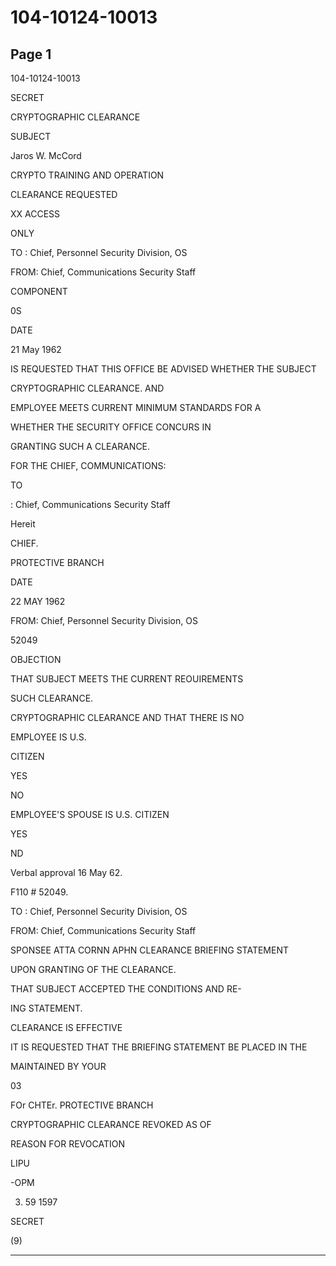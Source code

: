# 104-10124-10013

## Page 1

104-10124-10013

SECRET

CRYPTOGRAPHIC CLEARANCE

SUBJECT

Jaros W. McCord

CRYPTO TRAINING AND OPERATION

CLEARANCE REQUESTED

XX ACCESS

ONLY

TO : Chief, Personnel Security Division, OS

FROM: Chief, Communications Security Staff

COMPONENT

0S

DATE

21 May 1962

IS REQUESTED THAT THIS OFFICE BE ADVISED WHETHER THE SUBJECT

CRYPTOGRAPHIC CLEARANCE. AND

EMPLOYEE MEETS CURRENT MINIMUM STANDARDS FOR A

WHETHER THE SECURITY OFFICE CONCURS IN

GRANTING SUCH A CLEARANCE.

FOR THE CHIEF, COMMUNICATIONS:

TO

: Chief, Communications Security Staff

Hereit

CHIEF.

PROTECTIVE BRANCH

DATE

22 MAY 1962

FROM: Chief, Personnel Security Division, OS

52049

OBJECTION

THAT SUBJECT MEETS THE CURRENT REOUIREMENTS

SUCH CLEARANCE.

CRYPTOGRAPHIC CLEARANCE AND THAT THERE IS NO

EMPLOYEE IS U.S.

CITIZEN

YES

NO

EMPLOYEE'S SPOUSE IS U.S. CITIZEN

YES

ND

Verbal approval 16 May 62.

F110 # 52049.

TO : Chief, Personnel Security Division, OS

FROM: Chief, Communications Security Staff

SPONSEE ATTA CORNN APHN CLEARANCE BRIEFING STATEMENT

UPON GRANTING OF THE CLEARANCE.

THAT SUBJECT ACCEPTED THE CONDITIONS AND RE-

ING STATEMENT.

CLEARANCE IS EFFECTIVE

IT IS REQUESTED THAT THE BRIEFING STATEMENT BE PLACED IN THE

MAINTAINED BY YOUR

03

FOr CHTEr. PROTECTIVE BRANCH

CRYPTOGRAPHIC CLEARANCE REVOKED AS OF

REASON FOR REVOCATION

LIPU

-OPM

3. 59 1597

SECRET

(9)

---

